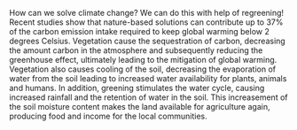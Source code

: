 How can we solve climate change?
We can do this with help of regreening! Recent studies show that nature-based solutions can contribute up to 37% of the carbon emission intake required to keep global warming below 2 degrees Celsius. Vegetation cause the sequestration of carbon, decreasing the amount carbon in the atmosphere and subsequently reducing the greenhouse effect, ultimately leading to the mitigation of global warming. Vegetation also causes cooling of the soil, decreasing the evaporation of water from the soil leading to increased water availability for plants, animals and humans. In addition, greening stimulates the water cycle, causing increased rainfall and the retention of water in the soil. This increasement of the soil moisture content makes the land available for agriculture again, producing food and income for the local communities.
